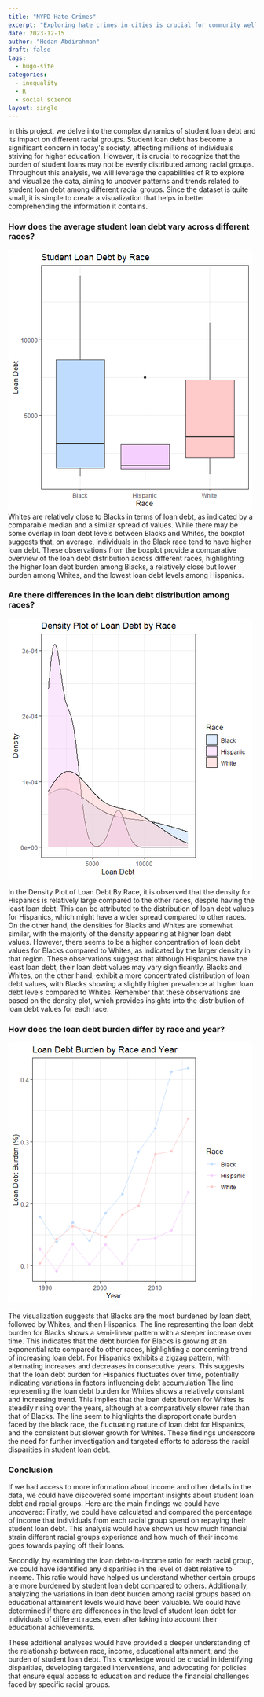 ```yaml
---
title: "NYPD Hate Crimes"
excerpt: "Exploring hate crimes in cities is crucial for community well-being and safety, especially in a diverse setting like New York City."
date: 2023-12-15
author: "Hodan Abdirahman"
draft: false
tags:
  - hugo-site
categories:
  - inequality
  - R
  - social science
layout: single
---
```

In this project, we delve into the complex dynamics of student loan debt and its impact on different racial groups. Student loan debt has become a significant concern in today's society, affecting millions of individuals striving for higher education. However, it is crucial to recognize that the burden of student loans may not be evenly distributed among racial groups.
Throughout this analysis, we will leverage the capabilities of R to explore and visualize the data, aiming to uncover patterns and trends related to student loan debt among different racial groups.
Since the dataset is quite small, it is simple to create a visualization that helps in better comprehending the information it contains.
### How does the average student loan debt vary across different races?
![Formspree Logo](pic1.png)
Whites are relatively close to Blacks in terms of loan debt, as indicated by a comparable median and a similar spread of values. While there may be some overlap in loan debt levels between Blacks and Whites, the boxplot suggests that, on average, individuals in the Black race tend to have higher loan debt.
These observations from the boxplot provide a comparative overview of the loan debt distribution across different races, highlighting the higher loan debt burden among Blacks, a relatively close but lower burden among Whites, and the lowest loan debt levels among Hispanics.

### Are there differences in the loan debt distribution among races?
![Formspree Logo](pic2.png)

In the Density Plot of Loan Debt By Race, it is observed that the density for Hispanics is relatively large compared to the other races, despite having the least loan debt. This can be attributed to the distribution of loan debt values for Hispanics, which might have a wider spread compared to other races.
On the other hand, the densities for Blacks and Whites are somewhat similar, with the majority of the density appearing at higher loan debt values. However, there seems to be a higher concentration of loan debt values for Blacks compared to Whites, as indicated by the larger density in that region.
These observations suggest that although Hispanics have the least loan debt, their loan debt values may vary significantly. Blacks and Whites, on the other hand, exhibit a more concentrated distribution of loan debt values, with Blacks showing a slightly higher prevalence at higher loan debt levels compared to Whites.
Remember that these observations are based on the density plot, which provides insights into the distribution of loan debt values for each race.

### How does the loan debt burden differ by race and year?
![Formspree Logo](pic3.png)

The visualization suggests that Blacks are the most burdened by loan debt, followed by Whites, and then Hispanics.
The line representing the loan debt burden for Blacks shows a semi-linear pattern with a steeper increase over time. This indicates that the debt burden for Blacks is growing at an exponential rate compared to other races, highlighting a concerning trend of increasing loan debt.
For Hispanics exhibits a zigzag pattern, with alternating increases and decreases in consecutive years. This suggests that the loan debt burden for Hispanics fluctuates over time, potentially indicating variations in factors influencing debt accumulation
The line representing the loan debt burden for Whites shows a relatively constant and increasing trend. This implies that the loan debt burden for Whites is steadily rising over the years, although at a comparatively slower rate than that of Blacks.
The line seem to highlights the disproportionate burden faced by the black race, the fluctuating nature of loan debt for Hispanics, and the consistent but slower growth for Whites. These findings underscore the need for further investigation and targeted efforts to address the racial disparities in student loan debt.


### Conclusion

If we had access to more information about income and other details in the data, we could have discovered some important insights about student loan debt and racial groups. Here are the main findings we could have uncovered:
Firstly, we could have calculated and compared the percentage of income that individuals from each racial group spend on repaying their student loan debt. This analysis would have shown us how much financial strain different racial groups experience and how much of their income goes towards paying off their loans.

Secondly, by examining the loan debt-to-income ratio for each racial group, we could have identified any disparities in the level of debt relative to income. This ratio would have helped us understand whether certain groups are more burdened by student loan debt compared to others.
Additionally, analyzing the variations in loan debt burden among racial groups based on educational attainment levels would have been valuable. We could have determined if there are differences in the level of student loan debt for individuals of different races, even after taking into account their educational achievements.

These additional analyses would have provided a deeper understanding of the relationship between race, income, educational attainment, and the burden of student loan debt. This knowledge would be crucial in identifying disparities, developing targeted interventions, and advocating for policies that ensure equal access to education and reduce the financial challenges faced by specific racial groups.
